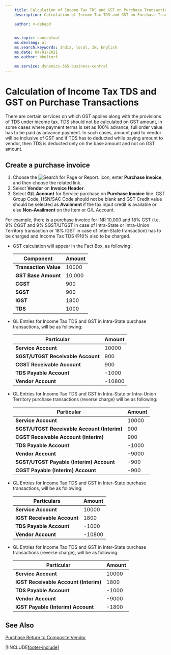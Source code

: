 ```yaml
---
    title: Calculation of Income Tax TDS and GST on Purchase Transactions 
    description: Calculation of Income Tax TDS and GST on Purchase Transactions

    author: v-debapd

    
    ms.topic: conceptual
    ms.devlang: al
    ms.search.keywords: India, local, IN, English
    ms.date: 04/01/2021
    ms.author: bholtorf

    ms.service: dynamics-365-business-central
---
```


# Calculation of Income Tax TDS and GST on Purchase Transactions


There are certain services on which GST applies along with the provisions of TDS under income tax. TDS should not be calculated on GST amount, in some cases where payment terms is set as 100% advance, full order value has to be paid as advance payment. In such cases, amount paid to vendor will be inclusive of GST and if TDS has to deducted while paying amount to vendor, then TDS is deducted only on the base amount and not on GST amount.

## Create a purchase invoice

1. Choose the ![Search for Page or Report.](image/search_small.png "Search for Page or Report icon") icon, enter **Purchase Invoice**, and then choose the related link.
2. Select **Vendor** on **Invoice Header**.
3. Select **G/L Account** for Service purchase on **Purchase Invoice** line. GST Group Code, HSN/SAC Code should not be blank and GST Credit value should be selected as **Availment** if the tax input credit is available or else **Non-Availment** on the Item or G/L Account. 

For example, there is a purchase invoice for INR 10,000 and 18% GST (i.e. 9% CGST and 9% SGST/UTGST in case of Intra-State or Intra-Union Territory transaction or 18% IGST in case of Inter-State transaction) has to be charged and Income Tax TDS @10% also to be charged.

- GST calculation will appear in the Fact Box, as following :

    |Component|Amount|
    |----------------------------------|---------------------------------------|  
    |**Transaction Value**|10000|
    |**GST Base Amount**|10,000|  
    |**CGST**|900|  
    |**SGST**|900|
    |**IGST**|1800|
    |**TDS**|1000|

- GL Entries for Income Tax TDS and GST in Intra-State purchase transactions, will be as following:
    
    |Particular|Amount|
    |----------------------------------|---------------------------------------|  
    |**Service Account**|10000|  
    |**SGST/UTGST Receivable Account**|900|  
    |**CGST Receivable Account**|900|
    |**TDS Payable Account**|-1000|
    |**Vendor Account**|-10800|

- GL Entries for Income Tax TDS and GST in Intra-State or Intra-Union Territory purchase transactions (reverse charge) will be as following:
    
    |Particular|Amount|
    |----------------------------------|---------------------------------------|  
    |**Service Account**|10000|  
    |**SGST/UTGST Receivable Account (Interim)**|900|  
    |**CGST Receivable Account (Interim)**|900|
    |**TDS Payable Account**|-1000|
    |**Vendor Account**|-9000|
    |**SGST/UTGST Payable (Interim) Account**|-900|
    |**CGST Payable (Interim) Account**|-900|

- GL Entries for Income Tax TDS and GST in Inter-State purchase transactions, will be as following:
   
    |Particulars|Amount|
    |----------------------------------|---------------------------------------|  
    |**Service Account**|10000|
    |**IGST Receivable Account**|1800|
    |**TDS Payable Account**|-1000|
    |**Vendor Account**|-10800|

- GL Entries for Income Tax TDS and GST in Inter-State purchase transactions (reverse charge), will be as following:
    
    |Particular|Amount|
    |----------------------------------|---------------------------------------|  
    |**Service Account**|10000|
    |**IGST Receivable Account (Interim)**|1800|
    |**TDS Payable Account**|-1000|
    |**Vendor Account**|-9000|
    |**IGST Payable (Interim) Account**|-1800|




















## See Also 
[Purchase Return to Composite Vendor](GST-Purchase-Return-to-Composite-Vendor.md)




















[!INCLUDE[footer-include](../../includes/footer-banner.md)]